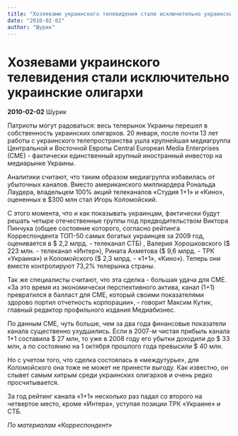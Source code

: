 ```yaml
---
title: "Хозяевами украинского телевидения стали исключительно украинские олигархи"
date: "2010-02-02"
author: "Шурик"
---
```


# Хозяевами украинского телевидения стали исключительно украинские олигархи

**2010-02-02** Шурик

Патриоты могут радоваться: весь телерынок Украины перешел в собственность украинских олигархов. 20 января, после почти 13 лет работы с украинского телепространства ушла крупнейшая медиагруппа Центральной и Восточной Европы Central European Media Enterprises (CME) - фактически единственный крупный иностранный инвестор на медиарынке Украины.

Аналитики считают, что таким образом медиагруппа избавилась от убыточных каналов. Вместо американского миллиардера Рональда Лаудера, владельцем 100% акций телеканалов «Студия 1+1» и «Кино», оцененных в $300 млн стал Игорь Коломойский.

С этого момента, что и как показывать украинцам, фактически будут решать четыре отечественные группы под предводительством Виктора Пинчука (общее состояние которого, согласно рейтинга Корреспондента ТОП-50 самых богатых украинцев за 2009 год, оценивается в $ 2,2 млрд. - телеканал СТБ) , Валерия Хорошковского ($ 223 млн. - телеканал «Интер»), Рината Ахметова ($ 9,6 млрд. - ТРК «Украина») и Коломойского ($ 2,3 млрд. - «1+1», «Кино»). Теперь они вместе контролируют 73,2% телерынка страны.

Так же специалисты считают, что эта сделка - большая удача для СМЕ. «За это время из экономически перспективного актива, канал (1+1) превратился в балласт для CME, который своими показателями здорово портил отчетность корпорации», - говорит Максим Кутик, главный редактор профильного издания Медиабизнес.

По данным CME, чуть больше, чем за два года финансовые показатели канала существенно ухудшились. Если в 2007-м чистая прибыль канала 1+1 составила $ 27 млн, то уже в 2008 году его убытки доходили до $ 33 млн, а по состоянию на 1 октября прошлого года превысили $ 40 млн.

Но с учетом того, что сделка состоялась в «междутурье», для Коломойского она тоже не может не принести выгоду. Как известно, он слывет самым хитрым среди украинских олигархов и очень редко просчитывается.

За год рейтинг канала «1+1» несколько раз падал со второго на четвертое место, кроме «Интера», уступая позиции ТРК «Украине» и СТБ.

*По материалам «Корреспондент»*
